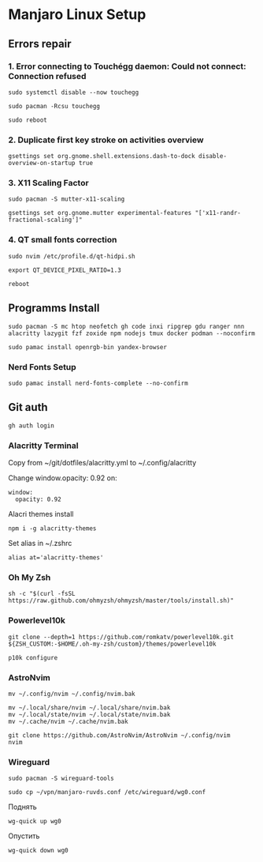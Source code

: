 # Manjaro Linux Setup

## Errors repair
### 1. Error connecting to Touchégg daemon: Could not connect: Connection refused

```
sudo systemctl disable --now touchegg
```
```
sudo pacman -Rcsu touchegg
```
```
sudo reboot
```
### 2. Duplicate first key stroke on activities overview

```
gsettings set org.gnome.shell.extensions.dash-to-dock disable-overview-on-startup true
```
### 3. X11 Scaling Factor
```
sudo pacman -S mutter-x11-scaling
```
```
gsettings set org.gnome.mutter experimental-features "['x11-randr-fractional-scaling']"
```
### 4. QT small fonts correction

```
sudo nvim /etc/profile.d/qt-hidpi.sh  
```
```
export QT_DEVICE_PIXEL_RATIO=1.3
```
```
reboot
```

## Programms Install
```
sudo pacman -S mc htop neofetch gh code inxi ripgrep gdu ranger nnn alacritty lazygit fzf zoxide npm nodejs tmux docker podman --noconfirm
```
```
sudo pamac install openrgb-bin yandex-browser
```
### Nerd Fonts Setup
```
sudo pamac install nerd-fonts-complete --no-confirm 
```

## Git auth
```
gh auth login
```
### Alacritty Terminal

Copy from ~/git/dotfiles/alacritty.yml to ~/.config/alacritty

Change window.opacity: 0.92 on:
```
window:
  opacity: 0.92
```
Alacri themes install
```
npm i -g alacritty-themes
```
Set alias in ~/.zshrc
```
alias at='alacritty-themes'
```

### Oh My Zsh
```
sh -c "$(curl -fsSL https://raw.github.com/ohmyzsh/ohmyzsh/master/tools/install.sh)"
```
### Powerlevel10k
```
git clone --depth=1 https://github.com/romkatv/powerlevel10k.git ${ZSH_CUSTOM:-$HOME/.oh-my-zsh/custom}/themes/powerlevel10k
```
```
p10k configure
```
### AstroNvim

```
mv ~/.config/nvim ~/.config/nvim.bak
```
```
mv ~/.local/share/nvim ~/.local/share/nvim.bak
mv ~/.local/state/nvim ~/.local/state/nvim.bak
mv ~/.cache/nvim ~/.cache/nvim.bak
```
```
git clone https://github.com/AstroNvim/AstroNvim ~/.config/nvim
nvim
```
### Wireguard

```
sudo pacman -S wireguard-tools
```
```
sudo cp ~/vpn/manjaro-ruvds.conf /etc/wireguard/wg0.conf
```
Поднять
```
wg-quick up wg0 
```
Опустить
```
wg-quick down wg0 
```


